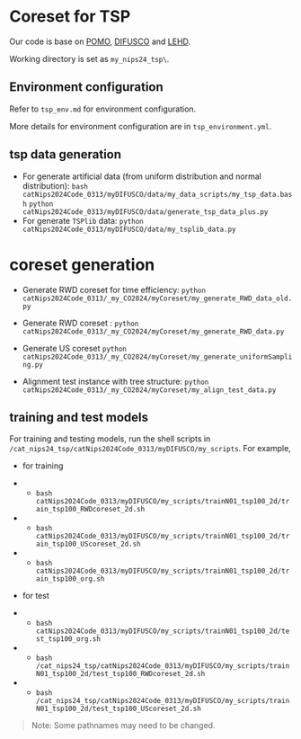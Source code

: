 # Coreset for TSP

Our code is base on [POMO](https://github.com/yd-kwon/POMO/tree/master/NEW_py_ver), [DIFUSCO](https://github.com/Edward-Sun/DIFUSCO) and [LEHD](https://github.com/CIAM-Group/NCO_code/tree/main/single_objective/LEHD).


Working directory is set as `my_nips24_tsp\`.

## Environment configuration

Refer to `tsp_env.md` for environment configuration.

More details for environment configuration are in `tsp_environment.yml`.



## tsp data generation
- For generate artificial data (from uniform distribution and normal distribution):
`bash catNips2024Code_0313/myDIFUSCO/data/my_data_scripts/my_tsp_data.bash` 
`python catNips2024Code_0313/myDIFUSCO/data/generate_tsp_data_plus.py`
- For generate `TSPlib`  data:
`python catNips2024Code_0313/myDIFUSCO/data/my_tsplib_data.py` 



# coreset generation
- Generate RWD coreset for time efficiency: `python catNips2024Code_0313/_my_CO2024/myCoreset/my_generate_RWD_data_old.py`
- Generate RWD coreset : `python catNips2024Code_0313/_my_CO2024/myCoreset/my_generate_RWD_data.py`
- Generate US coreset
`python catNips2024Code_0313/_my_CO2024/myCoreset/my_generate_uniformSampling.py`

- Alignment test instance with tree structure: `python catNips2024Code_0313/_my_CO2024/myCoreset/my_align_test_data.py`


## training and test models

For training and testing models, run the shell scripts in `/cat_nips24_tsp/catNips2024Code_0313/myDIFUSCO/my_scripts`.
For example, 
- for training 
- -  `bash catNips2024Code_0313/myDIFUSCO/my_scripts/trainN01_tsp100_2d/train_tsp100_RWDcoreset_2d.sh` 
- - `bash catNips2024Code_0313/myDIFUSCO/my_scripts/trainN01_tsp100_2d/train_tsp100_UScoreset_2d.sh` 
- - `bash catNips2024Code_0313/myDIFUSCO/my_scripts/trainN01_tsp100_2d/train_tsp100_org.sh`

- for test 
- - `bash catNips2024Code_0313/myDIFUSCO/my_scripts/trainN01_tsp100_2d/test_tsp100_org.sh`
- - `bash /cat_nips24_tsp/catNips2024Code_0313/myDIFUSCO/my_scripts/trainN01_tsp100_2d/test_tsp100_RWDcoreset_2d.sh`
- - `bash /cat_nips24_tsp/catNips2024Code_0313/myDIFUSCO/my_scripts/trainN01_tsp100_2d/test_tsp100_UScoreset_2d.sh`



> Note: Some pathnames may need to be changed.
